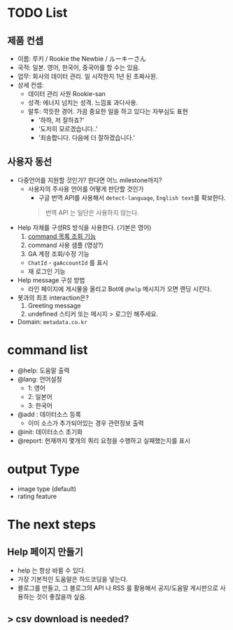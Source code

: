 # TODO List

## 제품 컨셉
- 이름: 루키 / Rookie the Newbie / ルーキーさん
- 국적: 일본. 영어, 한국어, 중국어를 할 수는 있음.
- 업무: 회사의 데이터 관리. 일 시작한지 1년 된 초짜사원.
- 상세 컨셉:
  - 데이터 관리 사원 Rookie-san
  - 성격: 에너지 넘치는 성격. 느낌표 과다사용.
  - 말투: 깍듯한 경어. 가끔 중요한 일을 하고 있다는 자부심도 표현
    - '하하, 저 잘하죠?'
    - '도저히 모르겠습니다..'
    - '죄송합니다. 다음에 더 잘하겠습니다.'


## 사용자 동선
- 다중언어를 지원할 것인가? 한다면 어느 milestone까지?
  - 사용자의 주사용 언어를 어떻게 판단할 것인가
    * 구글 번역 API를 사용해서 `detect-language`, `English text`를 확보한다. 
    > 번역 API 는 일단은 사용하지 않는다. 
    >
- Help 자체를 구성RS 방식을 사용한다. (기본은 영어)
  1. [command 목록 조회 기능](#command-list)
  2. command 사용 샘플 (영상?)
  3. GA 계정 조회/수정 기능 
    * `ChatId` - `gaAccountId` 를 표시 
    * 재 로그인 기능 
- Help message 구성 방법
  -  라인 페이지에 게시물을 올리고 Bot에  `@help` 메시지가 오면 랜딩 시킨다. 
- 봇과의 최초 interaction은?
  1. Greeting message
  2. undefined 스티커 또는 메시지 > 로그인 해주세요.
- Domain: `metadata.co.kr` 
  
# command list
- @help: 도움말 출력
- @lang: 언어설정
  - 1: 영어
  - 2: 일본어
  - 3: 한국어
- @add : 데이터소스 등록
  - 이미 소스가 추가되어있는 경우 관련정보 출력
- @init: 데이터소스 초기화
- @report: 현재까지 몇개의 쿼리 요청을 수행하고 실패했는지를 표시

# output Type

- image type (default)
- rating feature 



# The next steps

## Help 페이지 만들기 

- help 는 항상 바뀔 수 있다. 
- 가장 기본적인 도움말은 하드코딩을 넣는다.
- 블로그를 만들고, 그 블로그의 API 나 RSS 를 활용해서 공지/도움말 게시판으로 사용하는 것이 좋잖을까 싶음. 


## > csv download is needed?
